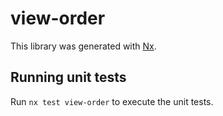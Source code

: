 # view-order

This library was generated with [Nx](https://nx.dev).

## Running unit tests

Run `nx test view-order` to execute the unit tests.
